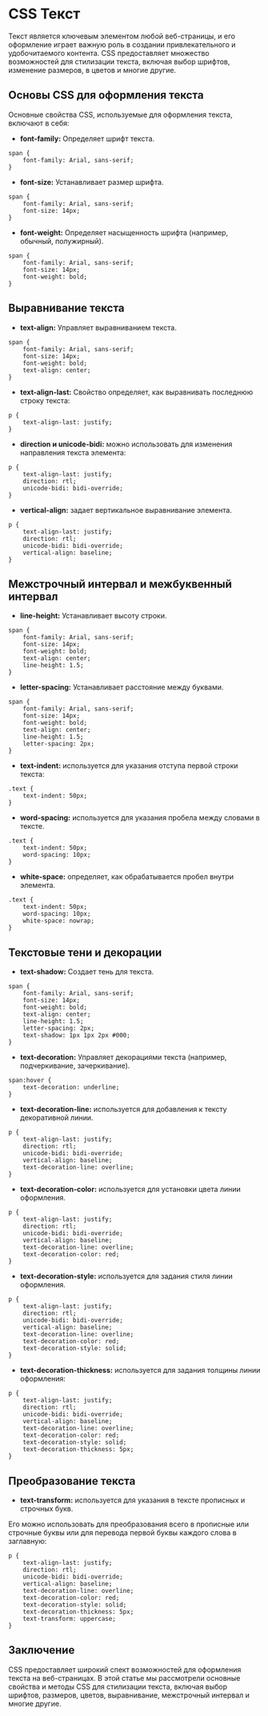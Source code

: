 # CSS Текст

Текст является ключевым элементом любой веб-страницы, и его оформление играет важную роль в создании привлекательного и удобочитаемого контента. CSS предоставляет множество возможностей для стилизации текста, включая выбор шрифтов, изменение размеров, в цветов и многие другие.

## Основы CSS для оформления текста

Основные свойства CSS, используемые для оформления текста, включают в себя:

- **font-family:** Определяет шрифт текста.

```
span {
    font-family: Arial, sans-serif;
}
```

- **font-size:** Устанавливает размер шрифта.

```
span {
    font-family: Arial, sans-serif;
    font-size: 14px;
}
```

- **font-weight:** Определяет насыщенность шрифта (например, обычный, полужирный).

```
span {
    font-family: Arial, sans-serif;
    font-size: 14px;
    font-weight: bold;
}
```

## Выравнивание текста

- **text-align:** Управляет выравниванием текста.

```
span {
    font-family: Arial, sans-serif;
    font-size: 14px;
    font-weight: bold;
    text-align: center;
}
```

- **text-align-last:** Свойство определяет, как выравнивать последнюю строку текста:

```
p {
    text-align-last: justify;
}
```

- **direction и unicode-bidi:** можно использовать для изменения направления текста элемента:

```
p {
    text-align-last: justify;
    direction: rtl;
    unicode-bidi: bidi-override;
}
```

- **vertical-align:** задает вертикальное выравнивание элемента.

```
p {
    text-align-last: justify;
    direction: rtl;
    unicode-bidi: bidi-override;
    vertical-align: baseline;
}
```

## Межстрочный интервал и межбуквенный интервал

- **line-height:** Устанавливает высоту строки.

```
span {
    font-family: Arial, sans-serif;
    font-size: 14px;
    font-weight: bold;
    text-align: center;
    line-height: 1.5;
}
```

- **letter-spacing:** Устанавливает расстояние между буквами.

```
span {
    font-family: Arial, sans-serif;
    font-size: 14px;
    font-weight: bold;
    text-align: center;
    line-height: 1.5;
    letter-spacing: 2px;
}
```

- **text-indent:** используется для указания отступа первой строки текста:

```
.text {
    text-indent: 50px;
}
```

- **word-spacing:** используется для указания пробела между словами в тексте.

```
.text {
    text-indent: 50px;
    word-spacing: 10px;
}
```

- **white-space:** определяет, как обрабатывается пробел внутри элемента.

```
.text {
    text-indent: 50px;
    word-spacing: 10px;
    white-space: nowrap;
}
```

## Текстовые тени и декорации

- **text-shadow:** Создает тень для текста.

```
span {
    font-family: Arial, sans-serif;
    font-size: 14px;
    font-weight: bold;
    text-align: center;
    line-height: 1.5;
    letter-spacing: 2px;
    text-shadow: 1px 1px 2px #000;
}
```

- **text-decoration:** Управляет декорациями текста (например, подчеркивание, зачеркивание).

```
span:hover {
    text-decoration: underline;
}
```

- **text-decoration-line:** используется для добавления к тексту декоративной линии.

```
p {
    text-align-last: justify;
    direction: rtl;
    unicode-bidi: bidi-override;
    vertical-align: baseline;
    text-decoration-line: overline;
}
```

- **text-decoration-color:** используется для установки цвета линии оформления.

```
p {
    text-align-last: justify;
    direction: rtl;
    unicode-bidi: bidi-override;
    vertical-align: baseline;
    text-decoration-line: overline;
    text-decoration-color: red;
}
```

- **text-decoration-style:** используется для задания стиля линии оформления.

```
p {
    text-align-last: justify;
    direction: rtl;
    unicode-bidi: bidi-override;
    vertical-align: baseline;
    text-decoration-line: overline;
    text-decoration-color: red;
    text-decoration-style: solid;
}
```

- **text-decoration-thickness:** используется для задания толщины линии оформления:

```
p {
    text-align-last: justify;
    direction: rtl;
    unicode-bidi: bidi-override;
    vertical-align: baseline;
    text-decoration-line: overline;
    text-decoration-color: red;
    text-decoration-style: solid;
    text-decoration-thickness: 5px;
}
```

## Преобразование текста

- **text-transform:** используется для указания в тексте прописных и строчных букв.

Его можно использовать для преобразования всего в прописные или строчные буквы или для перевода первой буквы каждого слова в заглавную:

```
p {
    text-align-last: justify;
    direction: rtl;
    unicode-bidi: bidi-override;
    vertical-align: baseline;
    text-decoration-line: overline;
    text-decoration-color: red;
    text-decoration-style: solid;
    text-decoration-thickness: 5px;
    text-transform: uppercase;
}
```

## Заключение

CSS предоставляет широкий спект возможностей для оформления текста на веб-страницах. В этой статье мы рассмотрели основные свойства и методы CSS для стилизации текста, включая выбор шрифтов, размеров, цветов, выравнивание, межстрочный интервал и многие другие.